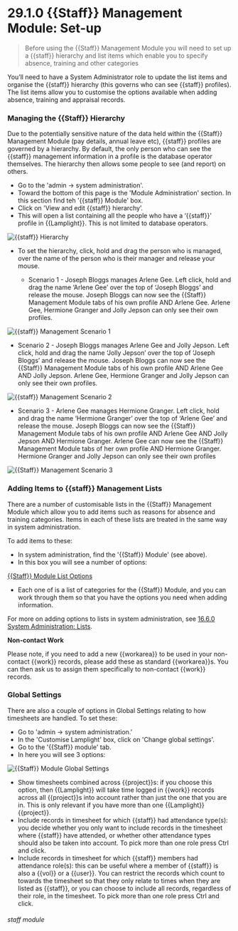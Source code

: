 # 29.1.0 {{Staff}} Management Module: Set-up

> Before using the {{Staff}} Management Module you will need to set up a {{staff}} hierarchy and list items which enable you to specify absence, training and other categories


You’ll need to have a System Administrator role to update the list items and organise the {{staff}} hierarchy (this governs who can see {{staff}} profiles). The list items allow you to customise the options available when adding absence, training and appraisal records.

### Managing the {{Staff}} Hierarchy  

Due to the potentially sensitive nature of the data held within the {{Staff}} Management Module (pay details, annual leave etc), {{staff}} profiles are governed by a hierarchy. By default, the only person who can see the {{staff}} management information in a profile is the database operator themselves. The hierarchy then allows some people to see (and report) on others. 

- Go to the 'admin -> system administration'.
- Toward the bottom of this page is the 'Module Administration' section. In this section find teh '{{staff}} Module' box.
- Click on 'View and edit {{staff}} hierarchy’.
- This will open a list containing all the people who have a ‘{{staff}}’ profile in {{Lamplight}}. This is not limited to database operators. 

![{{staff}} Hierarchy](29.1.0d.png)

- To set the hierarchy, click, hold and drag the person who is managed, over the name of the person who is their manager and release your mouse.

   - Scenario 1 - Joseph Bloggs manages Arlene Gee.
   Left click, hold and drag the name ‘Arlene Gee’ over the top of ‘Joseph Bloggs’ and release the mouse. Joseph Bloggs can now see the {{Staff}} Management Module tabs of his own profile AND Arlene Gee. Arlene Gee, Hermione Granger and Jolly Jepson can only see their own profiles.

![{{staff}} Management Scenario 1](29.1.0a.png)

   - Scenario 2 - Joseph Bloggs manages Arlene Gee and Jolly Jepson.
   Left click, hold and drag the name ‘Jolly Jepson’ over the top of ‘Joseph Bloggs’ and release the mouse. Joseph Bloggs can now see the {{Staff}} Management Module tabs of his own profile AND Arlene Gee AND Jolly Jepson. Arlene Gee, Hermione Granger and Jolly Jepson can only see their own profiles.
   
![{{staff}} Management Scenario 2](29.1.0b.png)

- Scenario 3 - Arlene Gee manages Hermione Granger.
  Left click, hold and drag the name ‘Hermione Granger’ over the top of ‘Arlene Gee’ and release the mouse. Joseph Bloggs can now see the {{Staff}} Management Module tabs of his own profile AND Arlene Gee AND Jolly Jepson AND Hermione Granger. Arlene Gee can now see the {{Staff}} Management Module tabs of her own profile AND Hermione Granger. Hermione Granger and Jolly Jepson can only see their own profiles
 
![{{Staff}} Management Scenario 3](29.1.0c.png)

### Adding Items to {{staff}} Management Lists

There are a number of customisable lists in the {{Staff}} Management Module which allow you to add items such as reasons for absence and training categories. Items in each of these lists are treated in the same way in system administration. 

To add items to these:
- In system administration, find the '{{Staff}} Module' (see above).
- In this box you will see a number of options:

[{{Staff}} Module List Options](29.1.0e.png)

- Each one of is a list of categories for the {{Staff}} Module, and you can work through them so that you have the options you need when adding information. 

For more on adding options to lists in system administration, see [16.6.0 System Administration: Lists](/help/index/p/16.6.0).

**Non-contact Work**  

Please note, if you need to add a new {{workarea}} to be used in your non-contact {{work}} records, please add these as standard {{workarea}}s. You can then ask us to assign them specifically to non-contact {{work}} records.

### Global Settings

There are also a couple of options in Global Settings relating to how timesheets are handled. To set these:

- Go to 'admin -> system administration.'
- In the 'Customise Lamplight' box, click on 'Change global settings'. 
- Go to the '{{Staff}} module' tab.
- In here you will see 3 options:

![{{Staff}} Module Global Settings](29.1.0f.png)

   - Show timesheets combined across {{project}}s: if you choose this option, then {{Lamplight}} will take time logged in {{work}} records across all {{project}}s into account rather than just the one that you are in. This is only relevant if you have more than one {{Lamplight}} {{project}}.
   - Include records in timesheet for which {{staff}} had attendance type(s): you decide whether you only want to include records in the timesheet where {{staff}} have attended, or whether other attendance types should also be taken into account. To pick more than one role press Ctrl and click. 
   - Include records in timesheet for which {{staff}} members had attendance role(s): this can be useful where a member of {{staff}} is also a {{vol}} or a {{user}}. You can restrict the records which count to towards the timesheet so that they only relate to times when they are listed as {{staff}}, or you can choose to include all records, regardless of their role, in the timesheet. To pick more than one role press Ctrl and click. 


###### staff module

